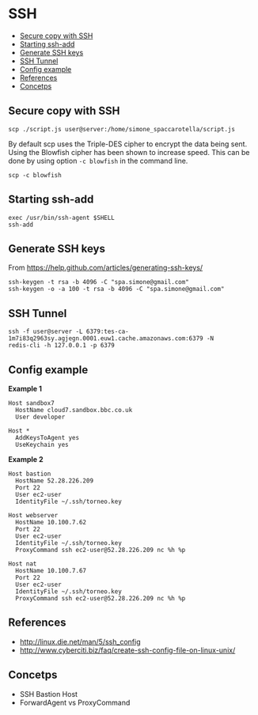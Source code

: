 # SSH

- [Secure copy with SSH](#secure-copy-with-ssh)
- [Starting ssh-add](#starting-ssh-add)
- [Generate SSH keys](#generate-ssh-keys)
- [SSH Tunnel](#ssh-tunnel)
- [Config example](#config-example)
- [References](#references)
- [Concetps](#concetps)

## Secure copy with SSH

```
scp ./script.js user@server:/home/simone_spaccarotella/script.js
```

By default scp uses the Triple-DES cipher to encrypt the data being sent. Using the Blowfish cipher has been shown to increase speed. This can be done by using option `-c blowfish` in the command line.

```
scp -c blowfish
```

## Starting ssh-add

```
exec /usr/bin/ssh-agent $SHELL
ssh-add
```

## Generate SSH keys

From https://help.github.com/articles/generating-ssh-keys/

```
ssh-keygen -t rsa -b 4096 -C "spa.simone@gmail.com"
ssh-keygen -o -a 100 -t rsa -b 4096 -C "spa.simone@gmail.com"
```

## SSH Tunnel

```
ssh -f user@server -L 6379:tes-ca-1m7i83q2963sy.agjegn.0001.euw1.cache.amazonaws.com:6379 -N
redis-cli -h 127.0.0.1 -p 6379
```

## Config example

**Example 1**

```
Host sandbox7
  HostName cloud7.sandbox.bbc.co.uk
  User developer

Host *
  AddKeysToAgent yes
  UseKeychain yes
```

**Example 2**

```
Host bastion
  HostName 52.28.226.209
  Port 22
  User ec2-user
  IdentityFile ~/.ssh/torneo.key

Host webserver
  HostName 10.100.7.62
  Port 22
  User ec2-user
  IdentityFile ~/.ssh/torneo.key
  ProxyCommand ssh ec2-user@52.28.226.209 nc %h %p

Host nat
  HostName 10.100.7.67
  Port 22
  User ec2-user
  IdentityFile ~/.ssh/torneo.key
  ProxyCommand ssh ec2-user@52.28.226.209 nc %h %p
```

## References

- http://linux.die.net/man/5/ssh_config
- http://www.cyberciti.biz/faq/create-ssh-config-file-on-linux-unix/

## Concetps

- SSH Bastion Host
- ForwardAgent vs ProxyCommand
